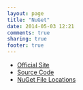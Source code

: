 ```yaml
---
layout: page
title: "NuGet"
date: 2014-05-03 12:21
comments: true
sharing: true
footer: true
---
```



 * [Official Site](https://nuget.org)
 * [Source Code](https://nuget.codeplex.com)
 * [NuGet File Locations](FileLocations/)
 